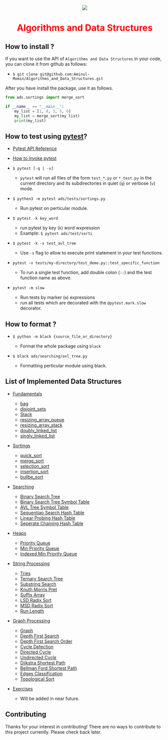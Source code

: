 <!-- <p align="center"><img src="https://raw.githubusercontent.com/keon/algorithms/master/docs/source/_static/logo/logotype1blue.png"></p> -->
<p align="center"><img src="assets/algorithms.png"></p>

<h1 style="color: red" align="center">Algorithms and Data Structures</h1>

## How to install ?

If you want to use the API of `Algorithms and Data Structures` in your code, you can clone it from github as follows:

-   `$ git clone git@github.com:Aminul-Momin/Algorithms_and_Data_Structures.git`

After you have install the package, use it as follows.

```python
from ads.sortings import merge_sort

if __name__ == "__main__":
    my_list = [1, 8, 3, 5, 6]
    my_list = merge_sort(my_list)
    print(my_list)
```

## How to test using [pytest](https://docs.pytest.org/en/latest/index.html)?

-   [Pytest API Reference](https://docs.pytest.org/en/latest/reference/reference.html#command-line-flags)
-   [How to invoke pytest](https://docs.pytest.org/en/latest/how-to/usage.html#specifying-which-tests-to-run)

-   `$ pytest [-q | -v]`

    -   `pytest` will run all files of the form `test_*.py` or `*_test.py` in the current directory and its subdirectories in quiet (`q`) or verbose (`v`) mode.

-   `$ python3 -m pytest ads/tests/sortings.py`

    -   Run pytest on perticular module.

-   `$ pytest -k key_word`

    -   run pytest by key (`k`) word wxpression
    -   Example: `$ pytest ads/test/sorti`

-   `$ pytest -k -s test_avl_tree`

    -   Use `-s` flag to allow to execute print statement in your test functions.

-   `pytest -v tests/my-directory/test_demo.py::test_specific_function`

    -   To run a single test function, add double colon (`::`) and the test function name as above.

-   `pytest -m slow`
    -   Run tests by marker (`m`) expressions
    -   run all tests which are decorated with the `@pytest.mark.slow` decorator.

## How to format ?

-   `$ python -m black {source_file_or_directory}`

    -   Format the whole package using `black`

-   `$ black ads/searching/avl_tree.py`
    -   Formatting perticular module using black.

## List of Implemented Data Structures

-   [Fundamentals](ads/fundamentals/)

    -   [bag](ads/fundamentals/bag.py)
    -   [disjoint_sets](ads/fundamentals/disjoint_sets.py)
    -   [Stack](ads/fundamentals/stack.py)
    -   [resizing_array_queue](ads/fundamentals/resizing_array_queue.py)
    -   [resizing_array_stack](ads/fundamentals/resizing_array_stack.py)
    -   [doubly_linked_list](ads/fundamentals/doubly_linked_list.py)
    -   [singly_linked_list](ads/fundamentals/singly_linked_list.py)

-   [Sortings](ads/sorting/)

    -   [quick_sort](ads/sorting/quick_sort.py)
    -   [merge_sort](ads/sorting/merge_sort.py)
    -   [selection_sort](ads/sorting/selection_sort.py)
    -   [insertion_sort](ads/sorting/insertion_sort.py)
    -   [bullbe_sort](ads/sorting/bullbe_sort.py)

-   [Searching](ads/searching/)
    -   [Binary Search Tree](ads/searching/bst.py)
    -   [Binary Search Tree Symbol Table](ads/searching/bst_st.py)
    -   [AVL Tree Symbol Table](ads/searching/avl_tree_st.py)
    -   [Sequentiao Search Hash Table](ads/searching/sequential_search_st.py)
    -   [Linear Probing Hash Table](ads/searching/linear_probing_ht.py)
    -   [Seperate Chaining Hash Table](ads/searching/seperate_chaining_ht.py)
-   [Heaps](ads/heaps/)

    -   [Priority Queue](ads/heaps/priority_queue.py)
    -   [Min Priority Queue](ads/heaps/min_pq.py)
    -   [Indexed Min Priority Queue](ads/heaps/index_min_pq.py)

-   [String Processing](ads/string_processing/)
    -   [Tries](ads/string_processing/tries.py)
    -   [Ternary Search Tree](ads/string_processing/tst.py)
    -   [Substring Search](ads/string_processing/substring_search.py)
    -   [Knuth Morris Pret](ads/string_processing/KMP.py)
    -   [Suffix Array](ads/string_processing/suffix_array.py)
    -   [LSD Radix Sort](ads/string_processing/lsd_radix_sort.py)
    -   [MSD Radix Sort](ads/string_processing/msd_radix_sort.py)
    -   [Run Length](ads/string_processing/run_length.py)
-   [Graph Processing](ads/graphs_processing/)

    -   [Graph](ads/graphs_processing/clrs/graphs.py)
    -   [Depth First Search](ads/graphs_processing/clrs/dfs.py)
    -   [Depth First Search Order](ads/graphs_processing/clrs/dfs_order.py)
    -   [Cycle Detection](ads/graphs_processing/clrs/cycle_detection.py)
    -   [Directed Cycle](ads/graphs_processing/clrs/directed_cycle.py)
    -   [Undirected Cycle](ads/graphs_processing/clrs/undirected_cycle.py)
    -   [Dijkstra Shortest Path](ads/graphs_processing/clrs/dijkstra_sp.py)
    -   [Bellman Ford Shortest Path](ads/graphs_processing/clrs/bellman_ford.py)
    -   [Edges Classification](ads/graphs_processing/clrs/edges_classification.py)
    -   [Topological Sort](ads/graphs_processing/clrs/topological_sort.py)

-   [Exercises](ads/exercises/)
    -   Will be added in near future.

## Contributing

Thanks for your interest in contributing! There are no ways to contribute to this project currently. Please check back later.
